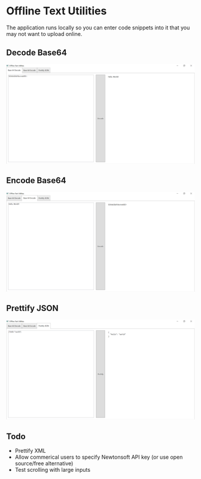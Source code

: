 # Offline Text Utilities
The application runs locally so you can enter code snippets into it that you may not want to upload online.

## Decode Base64
![Screenshot demonstrating decoding Base64](Base64-Decode.png "Screenshot")

## Encode Base64
![Screenshot demonstrating encoding Base64](Base64-Encode.png "Screenshot")

## Prettify JSON
![Screenshot demonstrating prettifying JSON](Json-Prettify.png "Screenshot")

## Todo
- Prettify XML
- Allow commerical users to specify Newtonsoft API key (or use open source/free alternative)
- Test scrolling with large inputs
